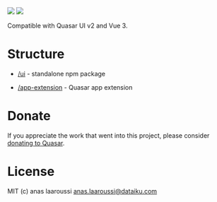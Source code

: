 <img src="https://img.shields.io/npm/v/quasar-ui-bs.svg?label=quasar-ui-bs">
<img src="https://img.shields.io/npm/v/quasar-app-extension-bs.svg?label=quasar-app-extension-bs">

Compatible with Quasar UI v2 and Vue 3.

# Structure
* [/ui](ui) - standalone npm package

* [/app-extension](app-extension) - Quasar app extension


# Donate
If you appreciate the work that went into this project, please consider [donating to Quasar](https://donate.quasar.dev).

# License
MIT (c) anas laaroussi <anas.laaroussi@dataiku.com>
